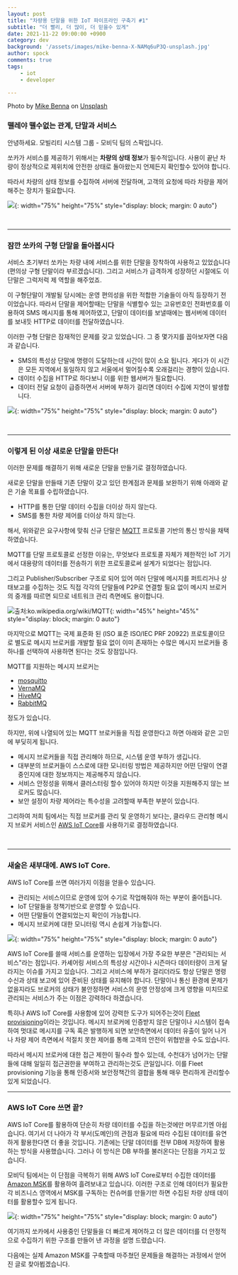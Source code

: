 ```yaml
---
layout: post
title: "차량용 단말을 위한 IoT 파이프라인 구축기 #1"
subtitle: "더 빨리, 더 많이, 더 믿을수 있게"
date: 2021-11-22 09:00:00 +0900
category: dev
background: '/assets/images/mike-benna-X-NAMq6uP3Q-unsplash.jpg'
author: spock
comments: true
tags:
    - iot
    - developer

---
```


<div class="photo-copyright">
Photo by <a href="https://unsplash.com/@mbenna?utm_source=unsplash&utm_medium=referral&utm_content=creditCopyText">Mike Benna</a> on <a href="https://unsplash.com/s/photos/pipeline?utm_source=unsplash&utm_medium=referral&utm_content=creditCopyText">Unsplash</a>
</div>

### 뗄레야 뗄수없는 관계, 단말과 서비스

안녕하세요. 모빌리티 시스템 그룹 - 모비딕 팀의 스팍입니다.

쏘카가 서비스를 제공하기 위해서는 **차량의 상태 정보**가 필수적입니다. 사용이 끝난 차량이 정상적으로 제위치에 안전한 상태로 돌아왔는지 언제든지 확인할수 있어야 합니다.

따라서 차량의 상태 정보를 수집하여 서버에 전달하며, 고객의 요청에 따라 차량을 제어해주는 장치가 필요합니다.

![](/img/iot-pipeline-1/pipeline_concept.jpg){: width="75%" height="75%" style="display: block; margin: 0 auto"}

<br />

---


### 잠깐 쏘카의 구형 단말을 돌아봅시다

서비스 초기부터 쏘카는 차량 내에 서비스를 위한 단말을 장착하여 사용하고 있었습니다(편의상 구형 단말이라 부르겠습니다). 그리고 서비스가 급격하게 성장하던 시절에도 이 단말은 그럭저럭 제 역할을 해주었죠.

이 구형단말이 개발될 당시에는 운영 편의성을 위한 적합한 기술들이 아직 등장하기 전이었습니다. 따라서 단말을 제어할때는 단말을 식별할수 있는 고유번호인 전화번호를 이용하여 SMS 메시지를 통해 제어하였고, 단말이 데이터를 보낼때에는 웹서버에 데이터를 보내듯 HTTP로 데이터를 전달하였습니다.

이러한 구형 단말은 잠재적인 문제를 갖고 있었습니다. 그 중 몇가지를 꼽아보자면 다음과 같습니다.

- SMS의 특성상 단말에 명령이 도달하는데 시간이 많이 소요 됩니다. 게다가 이 시간은 모든 지역에서 동일하지 않고 서울에서 멀어질수록 오래걸리는 경향이 있습니다.
- 데이터 수집을 HTTP로 하다보니 이를 위한 웹서버가 필요합니다.
- 데이터 전달 요청이 급증하면서 서버에 부하가 걸리면 데이터 수집에 지연이 발생합니다.

![](/img/iot-pipeline-1/old_device_arch.jpg){: width="75%" height="75%" style="display: block; margin: 0 auto"}

<br />

---

### 이렇게 된 이상 새로운 단말을 만든다!

이러한 문제를 해결하기 위해 새로운 단말을 만들기로 결정하였습니다.

새로운 단말을 만들때 기존 단말이 갖고 있던 한계점과 문제를 보완하기 위해 아래와 같은 기술 목표를 수립하였습니다.

- HTTP를 통한 단말 데이터 수집을 더이상 하지 않는다.
- SMS를 통한 차량 제어를 더이상 하지 않는다.

해서, 위와같은 요구사항에 맞춰 신규 단말은 [MQTT](https://ko.wikipedia.org/wiki/MQTT) 프로토콜 기반의 통신 방식을 채택하였습니다.

MQTT를 단말 프로토콜로 선정한 이유는, 무엇보다 프로토콜 자체가 제한적인 IoT 기기에서 대용량의 데이터를 전송하기 위한 프로토콜로써 설계가 되었다는 점입니다.

그리고 Publisher/Subscriber 구조로 되어 있어 여러 단말에 메시지를 퍼트리거나 상태보고를 수집하는 것도 직접 각각의 단말들에 P2P로 연결할 필요 없이 메시지 브로커의 중개를 따르면 되므로 네트워크 관리 측면에도 용이합니다.

![출처:ko.wikipedia.org/wiki/MQTT](/img/iot-pipeline-1/1280px-MQTT_protocol_example_without_QoS.png){: width="45%" height="45%" style="display: block; margin: 0 auto"}

마지막으로 MQTT는 국제 표준화 된 (ISO 표준 ISO/IEC PRF 20922) 프로토콜이므로 별도로 메시지 브로커를 개발할 필요 없이 이미 존재하는 수많은 메시지 브로커들 중 하나를 선택하여 사용하면 된다는 것도 장점입니다.

MQTT를 지원하는 메시지 브로커는

- [mosquitto](https://mosquitto.org/)
- [VernaMQ](https://vernemq.com/)
- [HiveMQ](https://www.hivemq.com/)
- [RabbitMQ](https://www.rabbitmq.com/)

정도가 있습니다.

하지만, 위에 나열되어 있는 MQTT 브로커들을 직접 운영한다고 하면 아래와 같은 고민에 부딪히게 됩니다.

- 메시지 브로커들을 직접 관리해야 하므로, 시스템 운영 부하가 생깁니다.
- 대부분의 브로커들이 스스로에 대한 모니터링 방법은 제공하지만 어떤 단말이 연결중인지에 대한 정보까지는 제공해주지 않습니다.
- 서비스 안정성을 위해서 클러스터링 할수 있어야 하지만 이것을 지원해주지 않는 브로커도 많습니다.
- 보안 설정이 차량 제어라는 특수성을 고려할때 부족한 부분이 있습니다.

그리하여 저희 팀에서는 직접 브로커를 관리 및 운영하기 보다는, 클라우드 관리형 메시지 브로커 서비스인 [AWS IoT Core](https://aws.amazon.com/ko/iot-core/)를 사용하기로 결정하였습니다.

<br />

---

### 새술은 새부대에. AWS IoT Core.

AWS IoT Core를 쓰면 여러가지 이점을 얻을수 있습니다.

- 관리되는 서비스이므로 운영에 있어 수기로 작업해줘야 하는 부분이 줄어듭니다.
- IoT 단말들을 정책기반으로 운영할 수 있습니다.
- 어떤 단말들이 연결되었는지 확인이 가능합니다.
- 메시지 브로커에 대한 모니터링 역시 손쉽게 가능합니다.

![](/img/iot-pipeline-1/new_device_arch.jpg){: width="75%" height="75%" style="display: block; margin: 0 auto"}

AWS IoT Core를 쓸때 서비스를 운영하는 입장에서 가장 주요한 부분은 "관리되는 서비스"라는 점입니다. 카셰어링 서비스의 특성상 시간이나 시즌마다 데이터량이 크게 달라지는 이슈를 가지고 있습니다. 그리고 서비스에 부하가 걸리더라도 항상 단말은 명령 수신과 상태 보고에 있어 준비된 상태를 유지해야 합니다. 단말이나 통신 환경에 문제가 없을지라도 브로커의 상태가 불안정하면 서비스의 운영 안정성에 크게 영향을 미치므로 관리되는 서비스가 주는 이점은 강력하다 하겠습니다.

특히나 AWS IoT Core를 사용함에 있어 강력한 도구가 되어주는것이 [Fleet provisioning](https://docs.aws.amazon.com/ko_kr/iot/latest/developerguide/provision-wo-cert.html)이라는 것입니다. 메시지 브로커에 인증받지 않은 단말이나 시스템이 접속하여 멋대로 메시지를 구독 혹은 발행하게 되면 보안측면에서 데이터 유출이 일어 나거나 차량 제어 측면에서 적절치 못한 제어를 통해 고객의 안전이 위협받을 수도 있습니다.

따라서 메시지 브로커에 대한 접근 제한이 필수라 할수 있는데, 수천대가 넘어가는 단말들에 대해 일일히 접근권한을 부여하고 관리하는것도 큰일입니다. 이를 Fleet provisioning 기능을 통해 인증서와 보안정책간의 결합을 통해 매우 편리하게 관리할수 있게 되었습니다.

---

### AWS IoT Core 쓰면 끝?

AWS IoT Core를 활용하여 단순히 차량 데이터를 수집을 하는것에만 머무르기엔 아쉽습니다. 여기서 더 나아가 각 부서(도메인)의 관점과 필요에 따라 수집된 데이터를 유연하게 활용한다면 더 좋을 것입니다. 기존에는 단말 데이터를 전부 DB에 저장하여 활용하는 방식을 사용했습니다. 그러나 이 방식은 DB 부하를 불러온다는 단점을 가지고 있습니다.

모비딕 팀에서는 이 단점을 극복하기 위해 AWS IoT Core로부터 수집한 데이터를 [Amazon MSK](https://aws.amazon.com/ko/msk/)를 활용하여 흘려보내고 있습니다. 이러한 구조로 인해 데이터가 필요한 각 비즈니스 영역에서 MSK를 구독하는 컨슈머를 만들기만 하면 수집된 차량 상태 데이터를 활용할수 있게 됩니다.

![](/img/iot-pipeline-1/aws_iot_arch.jpg){: width="75%" height="75%" style="display: block; margin: 0 auto"}

여기까지 쏘카에서 사용중인 단말들을 더 빠르게 제어하고 더 많은 데이터를 더 안정적으로 수집하기 위한 구조를 만들어 낸 과정을 설명 드렸습니다.

다음에는 실제 Amazon MSK를 구축할때 마주쳤던 문제들을 해결하는 과정에서 얻어진 글로 찾아뵙겠습니다.

<br />
